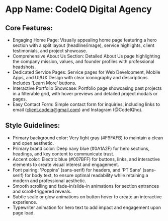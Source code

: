 # **App Name**: CodeIQ Digital Agency

## Core Features:

- Engaging Home Page: Visually appealing home page featuring a hero section with a split layout (headline/image), service highlights, client testimonials, and project showcase.
- Comprehensive About Us Section: Detailed About Us page highlighting the company mission, values, and founder profiles with professional headshots.
- Dedicated Service Pages: Service pages for Web Development, Mobile Apps, and UI/UX Design with clear iconography and descriptions. Includes 'Learn More' buttons.
- Interactive Portfolio Showcase: Portfolio page showcasing past projects in a filterable grid, with hover previews and detailed project modals or pages.
- Easy Contact Form: Simple contact form for inquiries, including links to email (client.codeiq@gmail.com) and Instagram (@CodeIQhq).

## Style Guidelines:

- Primary background color: Very light gray (#F9FAFB) to maintain a clean and open aesthetic.
- Primary brand color: Deep navy blue (#0A1A2F) for hero sections, headings, and key content to communicate trust.
- Accent color: Electric blue (#007BFF) for buttons, links, and interactive elements to create visual interest and engagement.
- Font pairing: 'Poppins' (sans-serif) for headers, and 'PT Sans' (sans-serif) for body text, to ensure optimal readability while retaining a modern and professional aesthetic.
- Smooth scrolling and fade-in/slide-in animations for section entrances and scroll-triggered reveals.
- Subtle scale or glow animations on button hover to create an interactive experience.
- Typewriter animation for hero text to add impact and engagement upon page load.